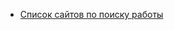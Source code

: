 - [Список сайтов по поиску работы](https://remoteeverafter.com/websites-listing-remote-non-technical-jobs-in-2020/)
